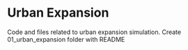 # Urban Expansion
Code and files related to urban expansion simulation.
Create 01_urban_expansion folder with README
